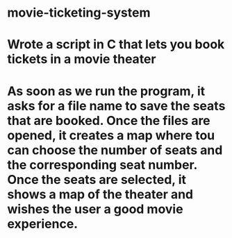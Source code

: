 # movie-ticketing-system
# Wrote a script in C that lets you book tickets in a movie theater 
# As soon as we run the program, it asks for a file name to save the seats that are booked. Once the files are opened, it creates a map where tou can choose the number of seats and the corresponding seat number. Once the seats are selected, it shows a map of the theater and wishes the user a good movie experience. 
